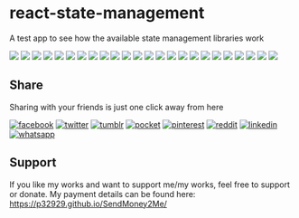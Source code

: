 # react-state-management
A test app to see how the available state management libraries work

[![](https://badgen.net/github/release/p32929/react-state-management)]() [![](https://badgen.net/github/release/p32929/react-state-management/stable)]() [![](https://badgen.net/github/tag/p32929/react-state-management)]() [![](https://badgen.net/github/watchers/p32929/react-state-management)]() [![](https://badgen.net/github/checks/p32929/react-state-management)]() [![](https://badgen.net/github/status/p32929/react-state-management)]() [![](https://badgen.net/github/stars/p32929/react-state-management)]() [![](https://badgen.net/github/forks/p32929/react-state-management)]() [![](https://badgen.net/github/issues/p32929/react-state-management)]() [![](https://badgen.net/github/open-issues/p32929/react-state-management)]() [![](https://badgen.net/github/closed-issues/p32929/react-state-management)]() [![](https://badgen.net/github/label-issues/p32929/react-state-management/help-wanted/open)]() [![](https://badgen.net/github/prs/p32929/react-state-management)]() [![](https://badgen.net/github/open-prs/p32929/react-state-management)]() [![](https://badgen.net/github/closed-prs/p32929/react-state-management)]() [![](https://badgen.net/github/merged-prs/p32929/react-state-management)]() [![](https://badgen.net/github/commits/p32929/react-state-management)]() [![](https://badgen.net/github/last-commit/p32929/react-state-management)]() [![](https://badgen.net/github/branches/p32929/react-state-management)]() [![](https://badgen.net/github/releases/p32929/react-state-management)]() [![](https://badgen.net/github/tags/p32929/react-state-management)]() [![](https://badgen.net/github/license/p32929/react-state-management)]() [![](https://badgen.net/github/contributors/p32929/react-state-management)]() [![](https://badgen.net/github/dependents-pkg/p32929/react-state-management)]() 

## Share
Sharing with your friends is just one click away from here

[![facebook](https://image.flaticon.com/icons/png/32/124/124010.png)](https://www.facebook.com/sharer/sharer.php?u=https://github.com/p32929/react-state-management)
[![twitter](https://image.flaticon.com/icons/png/32/124/124021.png)](https://twitter.com/intent/tweet?source=https://github.com/p32929/react-state-management)
[![tumblr](https://image.flaticon.com/icons/png/32/124/124012.png)](https://www.tumblr.com/share?v=3&u=https://github.com/p32929/react-state-management)
[![pocket](https://image.flaticon.com/icons/png/32/732/732238.png)](https://getpocket.com/save?url=https://github.com/p32929/react-state-management)
[![pinterest](https://image.flaticon.com/icons/png/32/124/124039.png)](https://pinterest.com/pin/create/button/?url=https://github.com/p32929/react-state-management)
[![reddit](https://image.flaticon.com/icons/png/32/2111/2111589.png)](https://www.reddit.com/submit?url=https://github.com/p32929/react-state-management)
[![linkedin](https://image.flaticon.com/icons/png/32/1409/1409945.png)](https://www.linkedin.com/shareArticle?mini=true&url=https://github.com/p32929/react-state-management)
[![whatsapp](https://image.flaticon.com/icons/png/32/733/733585.png)](https://api.whatsapp.com/send?text=https://github.com/p32929/react-state-management)

## Support
If you like my works and want to support me/my works, feel free to support or donate. My payment details can be found here: https://p32929.github.io/SendMoney2Me/
